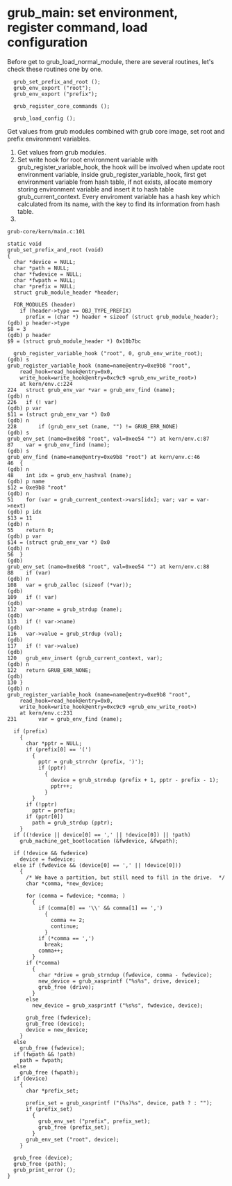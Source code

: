 grub_main: set environment, register command, load configuration
==============================================================================================================

Before get to grub_load_normal_module, there are several routines, let's check these routines one by one.

```before_grub_load_normal_module
  grub_set_prefix_and_root ();
  grub_env_export ("root");
  grub_env_export ("prefix");

  grub_register_core_commands ();

  grub_load_config ();
```

Get values from grub modules combined with grub core image, set root and prefix environment variables.

1. Get values from grub modules.
2. Set write hook for root environment variable with grub_register_variable_hook, the hook will be involved when update root environment variable, inside grub_register_variable_hook, first get environment variable from hash table, if not exists, allocate memory storing environment variable and insert it to hash table grub_current_context. Every enviroment variable has a hash key which calculated from its name, with the key to find its information from hash table.
3. 



```grub_set_prefix_and_root
grub-core/kern/main.c:101

static void
grub_set_prefix_and_root (void)
{
  char *device = NULL;
  char *path = NULL;
  char *fwdevice = NULL;
  char *fwpath = NULL;
  char *prefix = NULL;
  struct grub_module_header *header;

  FOR_MODULES (header)
    if (header->type == OBJ_TYPE_PREFIX)
      prefix = (char *) header + sizeof (struct grub_module_header);
(gdb) p header->type 
$8 = 3
(gdb) p header
$9 = (struct grub_module_header *) 0x10b7bc

  grub_register_variable_hook ("root", 0, grub_env_write_root);
(gdb) s
grub_register_variable_hook (name=name@entry=0xe9b8 "root", 
    read_hook=read_hook@entry=0x0, 
    write_hook=write_hook@entry=0xc9c9 <grub_env_write_root>)
    at kern/env.c:224
224	  struct grub_env_var *var = grub_env_find (name);
(gdb) n
226	  if (! var)
(gdb) p var
$11 = (struct grub_env_var *) 0x0
(gdb) n
228	      if (grub_env_set (name, "") != GRUB_ERR_NONE)
(gdb) s
grub_env_set (name=0xe9b8 "root", val=0xee54 "") at kern/env.c:87
87	  var = grub_env_find (name);
(gdb) s
grub_env_find (name=name@entry=0xe9b8 "root") at kern/env.c:46
46	{
(gdb) n
48	  int idx = grub_env_hashval (name);
(gdb) p name
$12 = 0xe9b8 "root"
(gdb) n
51	  for (var = grub_current_context->vars[idx]; var; var = var->next)
(gdb) p idx
$13 = 11
(gdb) n
55	  return 0;
(gdb) p var
$14 = (struct grub_env_var *) 0x0
(gdb) n
56	}
(gdb) 
grub_env_set (name=0xe9b8 "root", val=0xee54 "") at kern/env.c:88
88	  if (var)
(gdb) n
108	  var = grub_zalloc (sizeof (*var));
(gdb) 
109	  if (! var)
(gdb) 
112	  var->name = grub_strdup (name);
(gdb) 
113	  if (! var->name)
(gdb) 
116	  var->value = grub_strdup (val);
(gdb) 
117	  if (! var->value)
(gdb) 
120	  grub_env_insert (grub_current_context, var);
(gdb) n
122	  return GRUB_ERR_NONE;
(gdb) 
130	}
(gdb) n
grub_register_variable_hook (name=name@entry=0xe9b8 "root", 
    read_hook=read_hook@entry=0x0, 
    write_hook=write_hook@entry=0xc9c9 <grub_env_write_root>)
    at kern/env.c:231
231	      var = grub_env_find (name);

  if (prefix)
    {
      char *pptr = NULL;
      if (prefix[0] == '(')
        {
          pptr = grub_strrchr (prefix, ')');
          if (pptr)
            {
              device = grub_strndup (prefix + 1, pptr - prefix - 1);
              pptr++;
            }
        }
      if (!pptr)
        pptr = prefix;
      if (pptr[0])
        path = grub_strdup (pptr);
    }
  if ((!device || device[0] == ',' || !device[0]) || !path)
    grub_machine_get_bootlocation (&fwdevice, &fwpath);

  if (!device && fwdevice)
    device = fwdevice;
  else if (fwdevice && (device[0] == ',' || !device[0]))
    {
      /* We have a partition, but still need to fill in the drive.  */
      char *comma, *new_device;

      for (comma = fwdevice; *comma; )
        {
          if (comma[0] == '\\' && comma[1] == ',')
            {
              comma += 2;
              continue;
            }
          if (*comma == ',')
            break;
          comma++;
        }
      if (*comma)
        {
          char *drive = grub_strndup (fwdevice, comma - fwdevice);
          new_device = grub_xasprintf ("%s%s", drive, device);
          grub_free (drive);
        }
      else
        new_device = grub_xasprintf ("%s%s", fwdevice, device);

      grub_free (fwdevice);
      grub_free (device);
      device = new_device;
    }
  else
    grub_free (fwdevice);
  if (fwpath && !path)
    path = fwpath;
  else
    grub_free (fwpath);
  if (device)
    {
      char *prefix_set;

      prefix_set = grub_xasprintf ("(%s)%s", device, path ? : "");
      if (prefix_set)
        {
          grub_env_set ("prefix", prefix_set);
          grub_free (prefix_set);
        }
      grub_env_set ("root", device);
    }

  grub_free (device);
  grub_free (path);
  grub_print_error ();
}

```